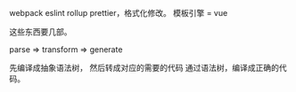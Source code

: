 webpack
eslint
rollup
prettier，格式化修改。
模板引擎 = vue

这些东西要几部。

parse => transform => generate 

先编译成抽象语法树，
然后转成对应的需要的代码
通过语法树，编译成正确的代码。


